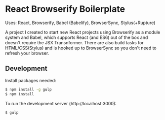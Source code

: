 # React Browserify Boilerplate

Uses: React, Browserify, Babel (Babelify), BrowserSync, Stylus(+Rupture)

A project I created to start new React projects using Browserify as a module system and Babel, which supports React (and ES6) out of the box and doesn't require the JSX Transnformer. There are also build tasks for HTML/CSS(Stylus) and is hooked up to BrowserSync so you don't need to refresh your browser.


## Development

Install packages needed:

```bash
$ npm install -g gulp
$ npm install
```

To run the development server (http://localhost:3000):

```bash
$ gulp
```

